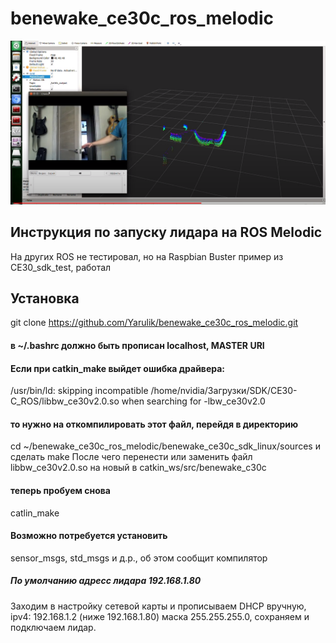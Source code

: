 # benewake_ce30c_ros_melodic
![Image alt](https://github.com/Yarulik/benewake_ce30c_ros_melodic/blob/main/CE30c.PNG)

## Инструкция по запуску лидара на ROS Melodic
На других ROS не тестировал, но на Raspbian Buster пример из CE30_sdk_test, работал

## Установка
git clone https://github.com/Yarulik/benewake_ce30c_ros_melodic.git


#### в ~/.bashrc должно быть прописан localhost, MASTER URI


#### Если при catkin_make выйдет ошибка драйвера:
/usr/bin/ld: skipping incompatible /home/nvidia/Загрузки/SDK/CE30-C_ROS/libbw_ce30v2.0.so when searching for -lbw_ce30v2.0
#### то нужно на откомпилировать этот файл, перейдя в директорию 
cd ~/benewake_ce30c_ros_melodic/benewake_ce30c_sdk_linux/sources и сделать make 
После чего перенести или заменить файл libbw_ce30v2.0.so на новый в catkin_ws/src/benewake_c30c 

#### теперь пробуем снова 
catlin_make


#### Возможно потребуется установить 
sensor_msgs, std_msgs и д.р., об этом сообщит компилятор

##### По умолчанию адресс лидара 192.168.1.80
Заходим в настройку сетевой карты и прописываем DHCP вручную, ipv4: 192.168.1.2 (ниже 192.168.1.80) маска 255.255.255.0, сохраняем и подключаем лидар.

